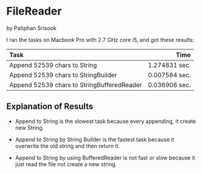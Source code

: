 # FileReader
by Patiphan Srisook

I ran the tasks on Macbook Pro with 2.7 GHz core i5, and got these results:

| Task | Time |
|:-----|-----:|
|Append 52539 chars to String | 1.274831 sec. |
|Append 52539 chars to StringBuilder | 0.007584 sec. |
|Append 52539 chars to StringBufferedReader | 0.036906 sec. |

## Explanation of Results

 - Append to String is the slowest task because every appending, it create new String.
 
 - Append to String by String Builder is the fastest task because it overwrite the old string and then return it.
 
 - Append to String by using BufferedReader is not fast or slow because it just read the file not create a new string.
